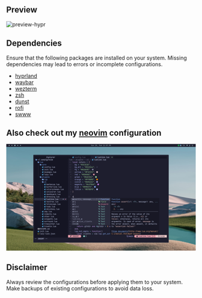 ## Preview
![preview-hypr](./.preview/preview.jpg)

## Dependencies
Ensure that the following packages are installed on your system.
Missing dependencies may lead to errors or incomplete configurations.

- [hyprland](https://github.com/hyprwm/Hyprland)
- [waybar](https://github.com/Alexays/Waybar)
- [wezterm](https://github.com/wez/wezterm)
- [zsh](https://github.com/ohmyzsh/ohmyzsh/)
- [dunst](https://github.com/dunst-project/dunst)
- [rofi](https://github.com/davatorium/rofi)
- [swww](https://github.com/LGFae/swww)

## Also check out my [neovim](https://github.com/kkk-petrov/neovim) configuration
[![preview-nvim](./.preview/preview-nvim.png)](https://github.com/kkk-petrov/neovim)

## Disclaimer
Always review the configurations before applying them to your system. Make backups of existing configurations to avoid data loss.


